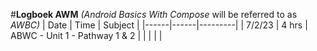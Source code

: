#**Logboek AWM**
_(Android Basics With Compose_ will be referred to as _AWBC)_
| Date | Time | Subject |
|------|------|---------|
| 7/2/23 | 4 hrs | ABWC - Unit 1 - Pathway 1 & 2 |
| | | |
